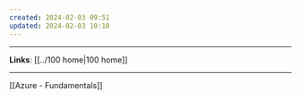 ```yaml
---
created: 2024-02-03 09:51
updated: 2024-02-03 10:10
---
```

---
**Links**: [[../100 home|100 home]]

---

[[Azure - Fundamentals]]

